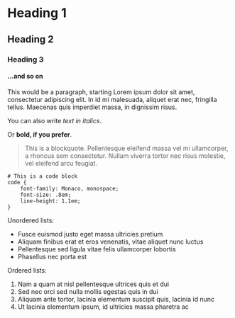 # Heading 1

## Heading 2

### Heading 3

#### ...and so on

This would be a paragraph, starting Lorem ipsum dolor sit amet, consectetur adipiscing elit. In id mi malesuada, aliquet erat nec, fringilla tellus. Maecenas quis imperdiet massa, in dignissim risus.

You can also write _text in italics_.

Or __bold, if you prefer__.

>This is a blockquote. Pellentesque eleifend massa vel mi ullamcorper, a rhoncus sem consectetur. Nullam viverra tortor nec risus molestie, vel eleifend arcu feugiat. 

```{css}
# This is a code block
code {
    font-family: Monaco, monospace;
    font-size: .8em;
    line-height: 1.1em;
}
```

Unordered lists:

* Fusce euismod justo eget massa ultricies pretium
* Aliquam finibus erat et eros venenatis, vitae aliquet nunc luctus
* Pellentesque sed ligula vitae felis ullamcorper lobortis
* Phasellus nec porta est

Ordered lists:

1. Nam a quam at nisl pellentesque ultrices quis et dui 
2. Sed nec orci sed nulla mollis egestas quis in dui
3. Aliquam ante tortor, lacinia elementum suscipit quis, lacinia id nunc
4. Ut lacinia elementum ipsum, id ultricies massa pharetra ac